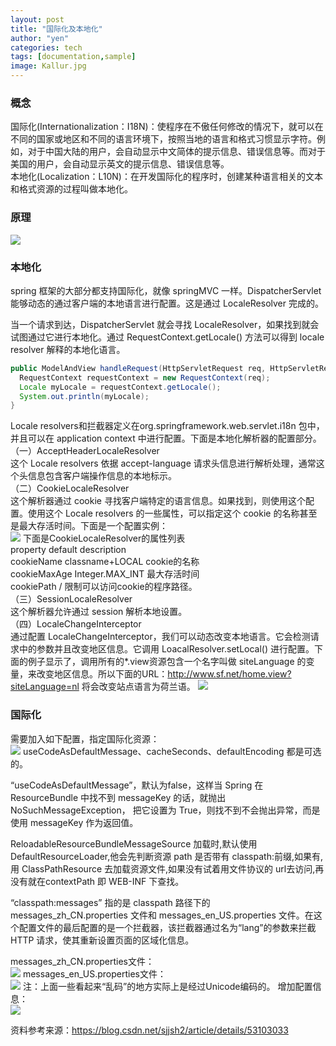 ```yaml
---
layout: post
title: "国际化及本地化"
author: "yen"
categories: tech
tags: [documentation,sample]
image: Kallur.jpg
---
```

### 概念
国际化(Internationalization：I18N)：使程序在不傲任何修改的情况下，就可以在不同的国家或地区和不同的语言环境下，按照当地的语言和格式习惯显示字符。例如，对于中国大陆的用户，会自动显示中文简体的提示信息、错误信息等。而对于美国的用户，会自动显示英文的提示信息、错误信息等。  
本地化(Localization：L10N)：在开发国际化的程序时，创建某种语言相关的文本和格式资源的过程叫做本地化。

### 原理
![](http://p6ch8daxu.bkt.clouddn.com/18-4-22/68129780.jpg)

### 本地化
spring 框架的大部分都支持国际化，就像 springMVC 一样。DispatcherServlet 能够动态的通过客户端的本地语言进行配置。这是通过 LocaleResolver 完成的。  

当一个请求到达，DispatcherServlet 就会寻找 LocaleResolver，如果找到就会试图通过它进行本地化。通过 RequestContext.getLocale() 方法可以得到 locale resolver 解释的本地化语言。
~~~java
public ModelAndView handleRequest(HttpServletRequest req, HttpServletResponse res) throws Exception {  
  RequestContext requestContext = new RequestContext(req);  
  Locale myLocale = requestContext.getLocale();  
  System.out.println(myLocale);  
}  
~~~

Locale resolvers和拦截器定义在org.springframework.web.servlet.i18n 包中，并且可以在 application context 中进行配置。下面是本地化解析器的配置部分。  
（一）AcceptHeaderLocaleResolver  
这个 Locale resolvers 依据 accept-language 请求头信息进行解析处理，通常这个头信息包含客户端操作信息的本地标示。  
（二）CookieLocaleResolver  
这个解析器通过 cookie 寻找客户端特定的语言信息。如果找到，则使用这个配置。使用这个 Locale resolvers 的一些属性，可以指定这个 cookie 的名称甚至是最大存活时间。下面是一个配置实例：  
![](http://p6ch8daxu.bkt.clouddn.com/18-4-22/33639116.jpg)
下面是CookieLocaleResolver的属性列表  
  property default description  
  cookieName classname+LOCAL cookie的名称  
  cookieMaxAge Integer.MAX_INT 最大存活时间  
  cookiePath / 限制可以访问cookie的程序路径。  
（三）SessionLocaleResolver  
这个解析器允许通过 session 解析本地设置。  
（四）LocaleChangeInterceptor  
通过配置 LocaleChangeInterceptor，我们可以动态改变本地语言。它会检测请求中的参数并且改变地区信息。它调用 LoacalResolver.setLocal() 进行配置。下面的例子显示了，调用所有的*.view资源包含一个名字叫做 siteLanguage 的变量，来改变地区信息。所以下面的URL：http://www.sf.net/home.view?siteLanguage=nl 将会改变站点语言为荷兰语。
![](http://p6ch8daxu.bkt.clouddn.com/18-4-22/54082936.jpg)

### 国际化
需要加入如下配置，指定国际化资源：  
![](http://p6ch8daxu.bkt.clouddn.com/18-4-22/66437468.jpg)
useCodeAsDefaultMessage、cacheSeconds、defaultEncoding 都是可选的。  

“useCodeAsDefaultMessage”，默认为false，这样当 Spring 在 ResourceBundle 中找不到 messageKey 的话，就抛出 NoSuchMessageException， 把它设置为 True，则找不到不会抛出异常，而是使用 messageKey 作为返回值。  

ReloadableResourceBundleMessageSource 加载时,默认使用 DefaultResourceLoader,他会先判断资源 path 是否带有 classpath:前缀,如果有,用 ClassPathResource 去加载资源文件,如果没有试着用文件协议的 url去访问,再没有就在contextPath 即 WEB-INF 下查找。

“classpath:messages” 指的是 classpath 路径下的 messages_zh_CN.properties 文件和 messages_en_US.properties 文件。在这个配置文件的最后配置的是一个拦截器，该拦截器通过名为“lang”的参数来拦截 HTTP 请求，使其重新设置页面的区域化信息。  

messages_zh_CN.properties文件：  
![](http://p6ch8daxu.bkt.clouddn.com/18-4-22/66435136.jpg)
messages_en_US.properties文件：  
![](http://p6ch8daxu.bkt.clouddn.com/18-4-22/74374708.jpg)
注：上面一些看起来“乱码”的地方实际上是经过Unicode编码的。
增加配置信息：  
![](http://p6ch8daxu.bkt.clouddn.com/18-4-22/22530995.jpg)

资料参考来源：https://blog.csdn.net/sjjsh2/article/details/53103033
